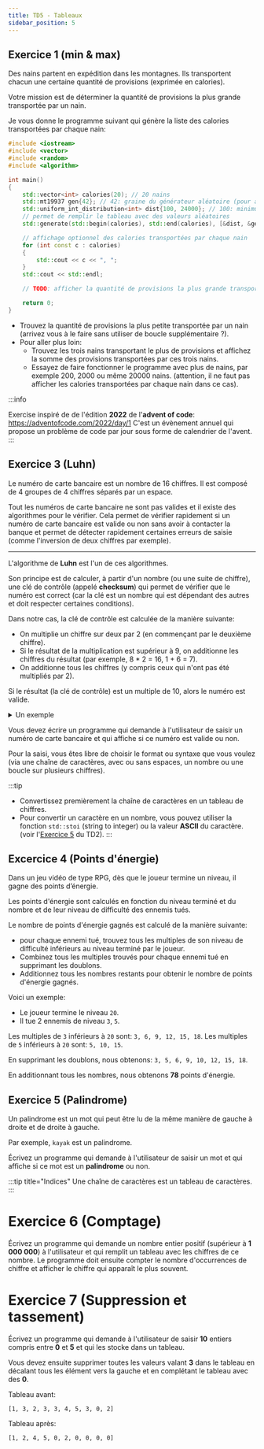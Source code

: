 ```yaml
---
title: TD5 - Tableaux
sidebar_position: 5
---
```


## Exercice 1 (min & max)

Des nains partent en expédition dans les montagnes. Ils transportent chacun une certaine quantité de provisions (exprimée en calories).

Votre mission est de déterminer la quantité de provisions la plus grande transportée par un nain.

Je vous donne le programme suivant qui génère la liste des calories transportées par chaque nain:

```cpp
#include <iostream>
#include <vector>
#include <random>
#include <algorithm>

int main()
{
    std::vector<int> calories(20); // 20 nains
    std::mt19937 gen{42}; // 42: graine du générateur aléatoire (pour avoir des résultats reproductibles)
    std::uniform_int_distribution<int> dist{100, 24000}; // 100: minimum, 24000: maximum
    // permet de remplir le tableau avec des valeurs aléatoires
    std::generate(std::begin(calories), std::end(calories), [&dist, &gen]() { return dist(gen); });

    // affichage optionnel des calories transportées par chaque nain
    for (int const c : calories)
    {
        std::cout << c << ", ";
    }
    std::cout << std::endl;

    // TODO: afficher la quantité de provisions la plus grande transportée par un nain

    return 0;
}
```

- Trouvez la quantité de provisions la plus petite transportée par un nain (arrivez vous à le faire sans utiliser de boucle supplémentaire ?).
- Pour aller plus loin: 
  - Trouvez les trois nains transportant le plus de provisions et affichez la somme des provisions transportées par ces trois nains.
  - Essayez de faire fonctionner le programme avec plus de nains, par exemple 200, 2000 ou même 20000 nains. (attention, il ne faut pas afficher les calories transportées par chaque nain dans ce cas).

:::info

Exercise inspiré de de l'édition **2022** de l'**advent of code**: https://adventofcode.com/2022/day/1
C'est un évènement annuel qui propose un problème de code par jour sous forme de calendrier de l'avent.
:::

## Exercice 3 (Luhn)

Le numéro de carte bancaire est un nombre de 16 chiffres. Il est composé de 4 groupes de 4 chiffres séparés par un espace.

Tout les numéros de carte bancaire ne sont pas valides et il existe des algorithmes pour le vérifier.
Cela permet de vérifier rapidement si un numéro de carte bancaire est valide ou non sans avoir à contacter la banque et permet de détecter rapidement certaines erreurs de saisie (comme l'inversion de deux chiffres par exemple).

---

L'algorithme de **Luhn** est l'un de ces algorithmes.

Son principe est de calculer, à partir d'un nombre (ou une suite de chiffre), une clé de contrôle (appelé **checksum**) qui permet de vérifier que le numéro est correct (car la clé est un nombre qui est dépendant des autres et doit respecter certaines conditions).

Dans notre cas, la clé de contrôle est calculée de la manière suivante:

- On multiplie un chiffre sur deux par 2 (en commençant par le deuxième chiffre).
- Si le résultat de la multiplication est supérieur à 9, on additionne les chiffres du résultat (par exemple, 8 * 2 = 16, 1 + 6 = 7).
- On additionne tous les chiffres (y compris ceux qui n'ont pas été multipliés par 2).

Si le résultat (la clé de contrôle) est un multiple de 10, alors le numéro est valide.

<details>
<summary>
Un exemple
</summary>

Prenons le numéro de carte bancaire suivant: `1234 5678 9012 3456`.

On multiplie un chiffre sur deux par 2 (en commençant par le dernier chiffre):

```
1  2  3  4  5  6  7  8  9  0  1  2  3  4  5  6
   x2    x2    x2    x2    x2    x2    x2    x2
1  4  3  8  5  12 7  16 9  0  2  4  3  8  5  12
```

On additionne les chiffres du résultat si le résultat est supérieur à 9:

```
1  4  3  8  5  12 7  16 9  0  2  4  3  8  5  12
1  4  3  8  5  3  7  7  9  0  2  4  3  8  5  3
```

On additionne tous les chiffres:

```
1  4  3  8  5  3  7  7  9  0  2  4  3  8  5  3
1 + 4 + 3 + 8 + 5 + 3 + 7 + 7 + 9 + 0 + 2 + 4 + 3 + 8 + 5 + 3 = 70
```

La clé de contrôle est `70`.

`70` est un multiple de `10`, donc le numéro de carte bancaire est valide.

</details>

Vous devez écrire un programme qui demande à l'utilisateur de saisir un numéro de carte bancaire et qui affiche si ce numéro est valide ou non.

Pour la saisi, vous êtes libre de choisir le format ou syntaxe que vous voulez (via une chaîne de caractères, avec ou sans espaces, un nombre ou une boucle sur plusieurs chiffres).

:::tip
- Convertissez premièrement la chaîne de caractères en un tableau de chiffres.
- Pour convertir un caractère en un nombre, vous pouvez utiliser la fonction `std::stoi` (string to integer) ou la valeur **ASCII** du caractère. (voir l'[Exercice 5](/TDs/Variables#exercice-5-ascii) du TD2).
:::

## Excercice 4 (Points d'énergie)

Dans un jeu vidéo de type RPG, dès que le joueur termine un niveau, il gagne des points d’énergie.

Les points d'énergie sont calculés en fonction du niveau terminé et du nombre et de leur niveau de difficulté des ennemis tués.

Le nombre de points d'énergie gagnés est calculé de la manière suivante:

- pour chaque ennemi tué, trouvez tous les multiples de son niveau de difficulté inférieurs au niveau terminé par le joueur.
- Combinez tous les multiples trouvés pour chaque ennemi tué en supprimant les doublons.
- Additionnez tous les nombres restants pour obtenir le nombre de points d'énergie gagnés.

Voici un exemple:

- Le joueur termine le niveau `20`.
- Il tue 2 ennemis de niveau `3`, `5`.

Les multiples de `3` inférieurs à `20` sont: `3, 6, 9, 12, 15, 18`.
Les multiples de `5` inférieurs à `20` sont: `5, 10, 15`.

En supprimant les doublons, nous obtenons: `3, 5, 6, 9, 10, 12, 15, 18`.

En additionnant tous les nombres, nous obtenons **78** points d'énergie.


## Exercice 5 (Palindrome)

Un palindrome est un mot qui peut être lu de la même manière de gauche à droite et de droite à gauche.

Par exemple, `kayak` est un palindrome.

Écrivez un programme qui demande à l'utilisateur de saisir un mot et qui affiche si ce mot est un **palindrome** ou non.

:::tip title="Indices"
Une chaîne de caractères est un tableau de caractères.
:::

# Exercice 6 (Comptage)

Écrivez un programme qui demande un nombre entier positif (supérieur à **1 000 000**) à l'utilisateur et qui remplit un tableau avec les chiffres de ce nombre.
Le programme doit ensuite compter le nombre d'occurrences de chiffre et afficher le chiffre qui apparaît le plus souvent.

# Exercice 7 (Suppression et tassement)

Écrivez un programme qui demande à l'utilisateur de saisir **10** entiers compris entre **0** et **5** et qui les stocke dans un tableau.

Vous devez ensuite supprimer toutes les valeurs valant **3** dans le tableau en décalant tous les élément vers la gauche et en complétant le tableau avec des **0**.

Tableau avant:
```
[1, 3, 2, 3, 3, 4, 5, 3, 0, 2]
```

Tableau après:
```
[1, 2, 4, 5, 0, 2, 0, 0, 0, 0]
```